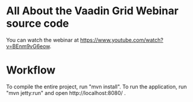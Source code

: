 All About the Vaadin Grid Webinar source code
==============

You can watch the webinar at https://www.youtube.com/watch?v=BEnm9vG6eow.


Workflow
========

To compile the entire project, run "mvn install".
To run the application, run "mvn jetty:run" and open http://localhost:8080/ .